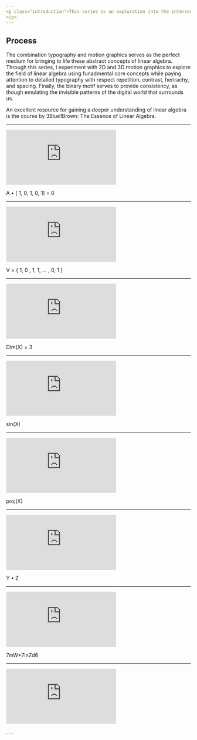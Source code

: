 ```yaml
---
<p class="introduction">This series is an exploration into the intersection of art and science, primarily typography and linear algebra. Linear Algebra is a branch of mathematics that delves into the math of linear equations. However, what fascinates me the most about this field is the connection between the math of these numeric, linear operations and their corresponding geometric operations.
</p>
---
```


## Process

The combination typography and motion graphics serves as the perfect medium for bringing to life these abstract concepts of linear algebra. Through this series, I experiment with 2D and 3D motion graphics to explore the field of linear algebra using funadmental core concepts while paying attention to detailed typography with respect repetition, contrast, herirachy, and spacing. Finally, the binary motif serves to provide consistency, as though emulating the invisible patterns of the digital world that surrounds us.

An excellent resource for gaining a deeper understanding of linear algebra is the course by 3Blue1Brown: The Essence of Linear Algebra.

---

<div markdown class="video video-width-body video-height-large">
  <iframe src="https://player.vimeo.com/video/357264142" frameborder="0" allow="autoplay"></iframe>
</div>
<p class="image-caption">A • [ 1, 0, 1, 0, 1] = 0<p>

---

<div markdown class="video video-width-body video-height-large">
  <iframe src="https://player.vimeo.com/video/357263975" frameborder="0" allow="autoplay"></iframe>
</div>
<p class="image-caption">V = { 1, 0 , 1, 1, ... , 0, 1 }<p>

---

<div markdown class="video video-width-body video-height-large">
  <iframe src="https://player.vimeo.com/video/357264113" frameborder="0" allow="autoplay"></iframe>
</div>
<p class="image-caption">Dim(X) = 3<p>

---

<div markdown class="video video-width-body video-height-large">
  <iframe src="https://player.vimeo.com/video/357264153" frameborder="0" allow="autoplay"></iframe>
</div>
<p class="image-caption">sin(X)<p>

---

<div markdown class="video video-width-body video-height-large">
  <iframe src="https://player.vimeo.com/video/357264196" frameborder="0" allow="autoplay"></iframe>
</div>
<p class="image-caption">proj(X)<p>

---

<div markdown class="video video-width-body video-height-large">
  <iframe src="https://player.vimeo.com/video/357263994" frameborder="0" allow="autoplay"></iframe>
</div>
<p class="image-caption">Y • Z<p>

---

<div markdown class="video video-width-body video-height-large">
  <iframe src="https://player.vimeo.com/video/357264169" frameborder="0" allow="autoplay"></iframe>
</div>
<p class="image-caption">7mW*7lnZd6<p>

---

<div markdown class="video video-width-body video-height-large">
  <iframe src="https://player.vimeo.com/video/357264484" frameborder="0" allow="autoplay"></iframe>
</div>
<p class="image-caption">. . .<p>

<div class="post-footer"></div>
